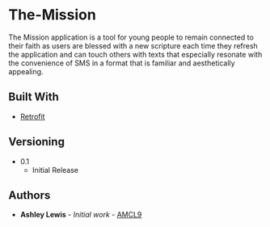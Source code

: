 # The-Mission

The Mission application is a tool for young people to remain connected to their faith as users are blessed with a new 
scripture each time they refresh the application and can touch others with texts that especially resonate with the 
convenience of SMS in a format that is familiar and aesthetically appealing.


## Built With

* [Retrofit](https://square.github.io/retrofit/) 

## Versioning

* 0.1
    * Initial Release
 

## Authors

* **Ashley Lewis** - *Initial work* - [AMCL9](https://github.com/AMCL9)
